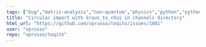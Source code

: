 ```yaml
---
tags: ["bug","matrix-analysis","non-quantum","physics","python","python-3","quantum","quantum-computing","quantum-information","unitaryhack"]
title: "Circular import with kraus_to_choi in channels directory"
html_url: "https://github.com/vprusso/toqito/issues/1081"
user: "vprusso"
repo: "vprusso/toqito"
---
```


